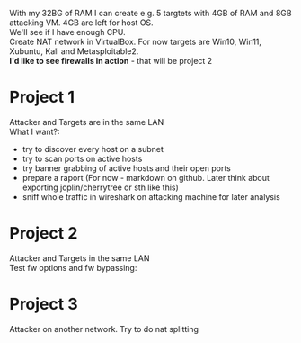 With my 32BG of RAM I can create e.g. 5 targtets with 4GB of RAM and 8GB attacking VM. 4GB are left for host OS.  
We'll see if I have enough CPU.  
Create NAT network in VirtualBox. For now targets are Win10, Win11, Xubuntu, Kali and Metasploitable2.  
**I'd like to see firewalls in action** - that will be project 2  

# Project 1
Attacker and Targets are in the same LAN  
What I want?:  
- try to discover every host on a subnet
- try to scan ports on active hosts
- try banner grabbing of active hosts and their open ports
- prepare a raport (For now - markdown on github. Later think about exporting joplin/cherrytree or sth like this)
- sniff whole traffic in wireshark on attacking machine for later analysis

# Project 2
Attacker and Targets in the same LAN  
Test fw options and fw bypassing:  

# Project 3
Attacker on another network. Try to do nat splitting
